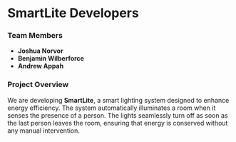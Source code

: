 # SmartLite Developers

### Team Members
- **Joshua Norvor**
- **Benjamin Wilberforce**
- **Andrew Appah**

### Project Overview
We are developing **SmartLite**, a smart lighting system designed to enhance energy efficiency. The system automatically illuminates a room when it senses the presence of a person. The lights seamlessly turn off as soon as the last person leaves the room, ensuring that energy is conserved without any manual intervention.
